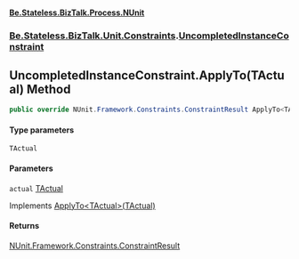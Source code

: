 #### [Be.Stateless.BizTalk.Process.NUnit](README.md 'README')
### [Be.Stateless.BizTalk.Unit.Constraints](Be.Stateless.BizTalk.Unit.Constraints.md 'Be.Stateless.BizTalk.Unit.Constraints').[UncompletedInstanceConstraint](UncompletedInstanceConstraint.md 'Be.Stateless.BizTalk.Unit.Constraints.UncompletedInstanceConstraint')

## UncompletedInstanceConstraint.ApplyTo<TActual>(TActual) Method

```csharp
public override NUnit.Framework.Constraints.ConstraintResult ApplyTo<TActual>(TActual actual);
```
#### Type parameters

<a name='Be.Stateless.BizTalk.Unit.Constraints.UncompletedInstanceConstraint.ApplyTo_TActual_(TActual).TActual'></a>

`TActual`
#### Parameters

<a name='Be.Stateless.BizTalk.Unit.Constraints.UncompletedInstanceConstraint.ApplyTo_TActual_(TActual).actual'></a>

`actual` [TActual](UncompletedInstanceConstraint.ApplyTo_TActual_(TActual).md#Be.Stateless.BizTalk.Unit.Constraints.UncompletedInstanceConstraint.ApplyTo_TActual_(TActual).TActual 'Be.Stateless.BizTalk.Unit.Constraints.UncompletedInstanceConstraint.ApplyTo<TActual>(TActual).TActual')

Implements [ApplyTo&lt;TActual&gt;(TActual)](https://docs.microsoft.com/en-us/dotnet/api/NUnit.Framework.Constraints.IConstraint.ApplyTo--1#NUnit_Framework_Constraints_IConstraint_ApplyTo__1___0_ 'NUnit.Framework.Constraints.IConstraint.ApplyTo``1(``0)')

#### Returns
[NUnit.Framework.Constraints.ConstraintResult](https://docs.microsoft.com/en-us/dotnet/api/NUnit.Framework.Constraints.ConstraintResult 'NUnit.Framework.Constraints.ConstraintResult')